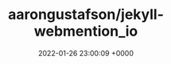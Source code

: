 ---
title: "aarongustafson/jekyll-webmention_io"
link: "https://github.com/aarongustafson/jekyll-webmention_io"
date: "2022-01-26 23:00:09 +0000"
description: "A Jekyll Plugin for rendering Webmentions via Webmention.io"
category: "github"
---